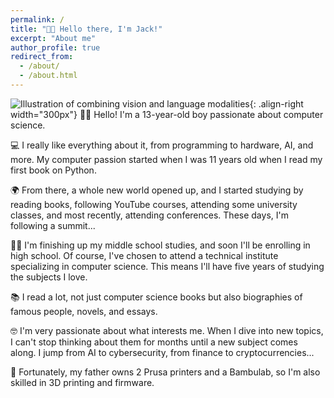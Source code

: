 ```yaml
---
permalink: /
title: "👋🏼 Hello there, I'm Jack!"
excerpt: "About me"
author_profile: true
redirect_from: 
  - /about/
  - /about.html
---
```




![Illustration of combining vision and language modalities](/images/image_to_text_vis.png){: .align-right width="300px"}
👋🏼 Hello! I'm a 13-year-old boy passionate about computer science. 

💻 I really like everything about it, from programming to hardware, AI, and more. My computer passion started when I was 11 years old when I read my first book on Python. 

🌍 From there, a whole new world opened up, and I started studying by reading books, following YouTube courses, attending some university classes, and most recently, attending conferences. These days, I'm following a summit...

👨‍🎓 I'm finishing up my middle school studies, and soon I'll be enrolling in high school. Of course, I've chosen to attend a technical institute specializing in computer science. This means I'll have five years of studying the subjects I love.

📚 I read a lot, not just computer science books but also biographies of famous people, novels, and essays.

🤓 I'm very passionate about what interests me. When I dive into new topics, I can't stop thinking about them for months until a new subject comes along. I jump from AI to cybersecurity, from finance to cryptocurrencies...

🔬 Fortunately, my father owns 2 Prusa printers and a Bambulab, so I'm also skilled in 3D printing and firmware.
